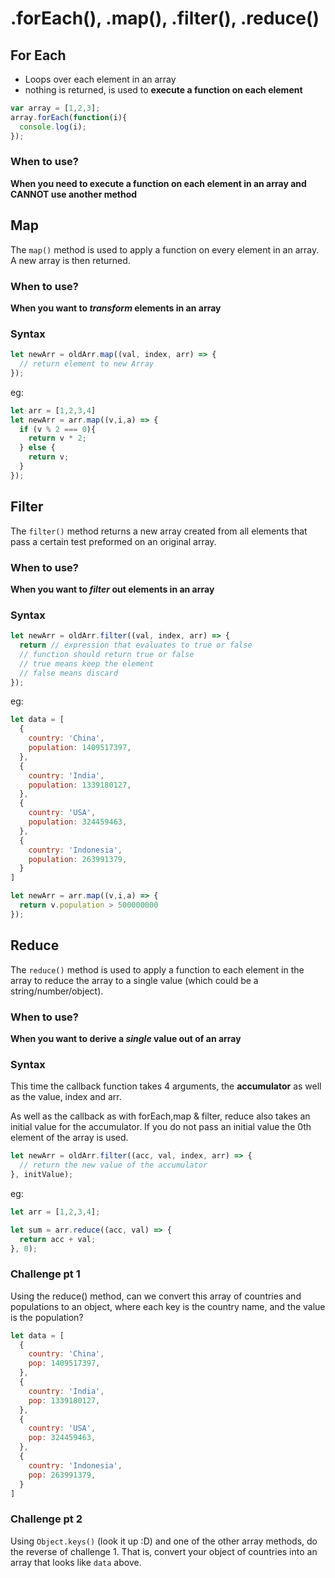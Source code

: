 # .forEach(), .map(), .filter(), .reduce()

## For Each

- Loops over each element in an array
- nothing is returned, is used to **execute a function on each element**

```js
var array = [1,2,3];
array.forEach(function(i){
  console.log(i);
});
```

### When to use?
**When you need to execute a function on each element in an array and CANNOT use another method**

## Map

The `map()` method is used to apply a function on every element in an array. A new array is then returned.

### When to use?
**When you want to *transform* elements in an array**

### Syntax
```js
let newArr = oldArr.map((val, index, arr) => {
  // return element to new Array
});
```

eg:
```js 
let arr = [1,2,3,4]
let newArr = arr.map((v,i,a) => {
  if (v % 2 === 0){
    return v * 2;
  } else {
    return v;
  }
});

```

## Filter

The `filter()` method returns a new array created from all elements that pass a certain test preformed on an original array.

### When to use?
**When you want to *filter* out elements in an array**

### Syntax
```js
let newArr = oldArr.filter((val, index, arr) => {
  return // expression that evaluates to true or false
  // function should return true or false
  // true means keep the element
  // false means discard
});
```

eg:
```js 
let data = [
  {
    country: 'China',
    population: 1409517397,
  },
  {
    country: 'India',
    population: 1339180127,
  },
  {
    country: 'USA',
    population: 324459463,
  },
  {
    country: 'Indonesia',
    population: 263991379,
  }
]

let newArr = arr.map((v,i,a) => {
  return v.population > 500000000
});

```

## Reduce

The `reduce()` method is used to apply a function to each element in the array to reduce the array to a single value (which could be a string/number/object).


### When to use?
**When you want to derive a *single* value out of an array**

### Syntax
This time the callback function takes 4 arguments, the **accumulator** as well as the value, index and arr.

As well as the callback as with forEach,map & filter, reduce also takes an initial value for the accumulator. If you do not pass an initial value the 0th element of the array is used.

```js
let newArr = oldArr.filter((acc, val, index, arr) => {
  // return the new value of the accumulator
}, initValue);
```

eg:
```js 
let arr = [1,2,3,4];

let sum = arr.reduce((acc, val) => {
  return acc + val;
}, 0);

```

### Challenge pt 1
Using the reduce() method, can we convert this array of countries and populations to an object, where each key is the country name, and the value is the population?

```js
let data = [
  {
    country: 'China',
    pop: 1409517397,
  },
  {
    country: 'India',
    pop: 1339180127,
  },
  {
    country: 'USA',
    pop: 324459463,
  },
  {
    country: 'Indonesia',
    pop: 263991379,
  }
]
```

### Challenge pt 2
Using `Object.keys()` (look it up :D) and one of the other array methods, do the reverse of challenge 1. That is, convert your object of countries into an array that looks like `data` above.
